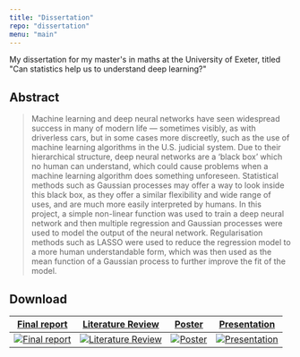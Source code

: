 ```yaml
---
title: "Dissertation"
repo: "dissertation"
menu: "main"
---
```


My dissertation for my master's in maths at the University of Exeter, titled "Can statistics help us to understand deep learning?"

## Abstract

> Machine learning and deep neural networks have seen widespread success in many of modern life — sometimes visibly, as with driverless cars, but in some cases more discreetly, such as the use of machine learning algorithms in the U.S. judicial system.
> Due to their hierarchical structure, deep neural networks are a ‘black box’ which no human can understand, which could cause problems when a machine learning algorithm does something unforeseen.
> Statistical methods such as Gaussian processes may offer a way to look inside this black box, as they offer a similar flexibility and wide range of uses, and are much more easily interpreted by humans.
> In this project, a simple non-linear function was used to train a deep neural network and then multiple regression and Gaussian processes were used to model the output of the neural network.
> Regularisation methods such as LASSO were used to reduce the regression model to a more human understandable form, which was then used as the mean function of a Gaussian process to further improve the fit of the model.

## Download

| [Final report](https://github.com/Hasnep/dissertation/raw/master/dissertation/dissertation.pdf) | [Literature Review](https://github.com/Hasnep/dissertation/raw/master/literaturereview/literaturereview.pdf) | [Poster](https://github.com/Hasnep/dissertation/raw/master/poster/poster.pdf) | [Presentation](https://github.com/Hasnep/dissertation/raw/master/presentation/presentation.pdf) |
|:---:|:---:|:---:|:---:|
| [![Final report](/images/dissertation/dissertation-thumbnail.jpg)](https://github.com/Hasnep/dissertation/raw/master/dissertation/dissertation.pdf) | [![Literature Review](/images/dissertation/literaturereview-thumbnail.jpg)](https://github.com/Hasnep/dissertation/raw/master/literaturereview/literaturereview.pdf) | [![Poster](/images/dissertation/poster-thumbnail.jpg)](https://github.com/Hasnep/dissertation/raw/master/poster/poster.pdf) | [![Presentation](/images/dissertation/presentation-thumbnail.jpg)](https://github.com/Hasnep/dissertation/raw/master/presentation/presentation.pdf) |
